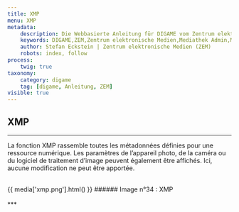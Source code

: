```yaml
---
title: XMP
menu: XMP
metadata:
    description: Die Webbasierte Anleitung für DIGAME vom Zentrum elektronische Medien ZEM.
    keywords: DIGAME,ZEM,Zentrum elektronische Medien,Mediathek Admin,Mediathek,Bilddatenbank,Bildverwaltung,Bundesverwaltung,Eidgenossenschaft,Schweizerische Eidgenossenschaft,VBS,Bundesamt für Verteidigung, Bevölkerungsschutz und Sport
    author: Stefan Eckstein | Zentrum elektronische Medien (ZEM)
    robots: index, follow
process:
	twig: true
taxonomy:
    category: digame
    tag: [digame, Anleitung, ZEM]
visible: true
---
```


## XMP
***
La fonction XMP rassemble toutes les métadonnées définies pour une ressource numérique. Les paramètres de l’appareil photo, de la caméra ou du logiciel de traitement d’image peuvent également être affichés. Ici, aucune modification ne peut être apportée.

<br>
{{ media['xmp.png'].html() }}
###### Image n°34 : XMP
<br>

<br>
***

